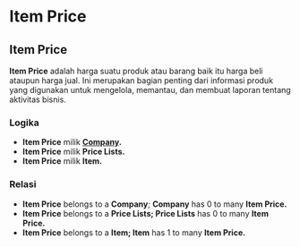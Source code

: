 # Item Price

## Item Price

**Item Price** adalah harga suatu produk atau barang baik itu harga beli ataupun harga jual. Ini merupakan bagian penting dari informasi produk yang digunakan untuk mengelola, memantau, dan membuat laporan tentang aktivitas bisnis.

### Logika

* **Item Price** milik [**Company**](../../core-concept.md#company-perusahaan)**.**
* **Item Price** milik **Price Lists.**
* **Item Price** milik **Item.**

### Relasi

* **Item Price** belongs to a **Company**; **Company** has 0 to many **Item Price.**
* **Item Price** belongs to a **Price Lists; Price Lists** has 0 to many **Item Price.**
* **Item Price** belongs to a **Item; Item** has 1 to many **Item Price.**
